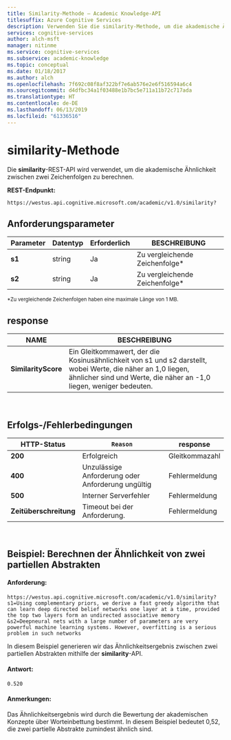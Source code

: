 ```yaml
---
title: Similarity-Methode – Academic Knowledge-API
titlesuffix: Azure Cognitive Services
description: Verwenden Sie die similarity-Methode, um die akademische Ähnlichkeit von zwei Zeichenfolgen zu berechnen.
services: cognitive-services
author: alch-msft
manager: nitinme
ms.service: cognitive-services
ms.subservice: academic-knowledge
ms.topic: conceptual
ms.date: 01/18/2017
ms.author: alch
ms.openlocfilehash: 7f692c08f8af322bf7e6ab576e2e6f516594a6c4
ms.sourcegitcommit: d4dfbc34a1f03488e1b7bc5e711a11b72c717ada
ms.translationtype: HT
ms.contentlocale: de-DE
ms.lasthandoff: 06/13/2019
ms.locfileid: "61336516"
---
```

# <a name="similarity-method"></a>similarity-Methode

Die **similarity**-REST-API wird verwendet, um die akademische Ähnlichkeit zwischen zwei Zeichenfolgen zu berechnen. 
<br>

**REST-Endpunkt:**
```
https://westus.api.cognitive.microsoft.com/academic/v1.0/similarity?
```

## <a name="request-parameters"></a>Anforderungsparameter

Parameter        |Datentyp      |Erforderlich | BESCHREIBUNG
----------|----------|----------|------------
**s1**        |string   |Ja  |Zu vergleichende Zeichenfolge*
**s2**        |string   |Ja  |Zu vergleichende Zeichenfolge*

<sub> *Zu vergleichende Zeichenfolgen haben eine maximale Länge von 1 MB. </sub>
<br>

## <a name="response"></a>response

NAME | BESCHREIBUNG
--------|---------
**SimilarityScore**        |Ein Gleitkommawert, der die Kosinusähnlichkeit von s1 und s2 darstellt, wobei Werte, die näher an 1,0 liegen, ähnlicher sind und Werte, die näher an -1,0 liegen, weniger bedeuten.

<br>

## <a name="successerror-conditions"></a>Erfolgs-/Fehlerbedingungen

HTTP-Status | `Reason` | response
-----------|----------|--------
**200**         |Erfolgreich | Gleitkommazahl
**400**         | Unzulässige Anforderung oder Anforderung ungültig | Fehlermeldung      
**500**         |Interner Serverfehler | Fehlermeldung
**Zeitüberschreitung**     | Timeout bei der Anforderung.  | Fehlermeldung

<br>

## <a name="example-calculate-similarity-of-two-partial-abstracts"></a>Beispiel: Berechnen der Ähnlichkeit von zwei partiellen Abstrakten
#### <a name="request"></a>Anforderung:
```
https://westus.api.cognitive.microsoft.com/academic/v1.0/similarity?s1=Using complementary priors, we derive a fast greedy algorithm that can learn deep directed belief networks one layer at a time, provided the top two layers form an undirected associative memory
&s2=Deepneural nets with a large number of parameters are very powerful machine learning systems. However, overfitting is a serious problem in such networks
```
In diesem Beispiel generieren wir das Ähnlichkeitsergebnis zwischen zwei partiellen Abstrakten mithilfe der **similarity**-API.
#### <a name="response"></a>Antwort:
```
0.520
```
#### <a name="remarks"></a>Anmerkungen:
Das Ähnlichkeitsergebnis wird durch die Bewertung der akademischen Konzepte über Worteinbettung bestimmt. In diesem Beispiel bedeutet 0,52, die zwei partielle Abstrakte zumindest ähnlich sind.
<br>
